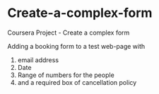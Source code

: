 # Create-a-complex-form
Coursera Project - Create a complex form

Adding a booking form to a test web-page with 
1. email address
2. Date
3. Range of numbers for the people
4. and a required box of cancellation policy
